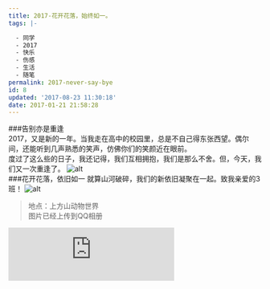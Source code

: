 ```yaml
---
title: 2017-花开花落，始终如一。
tags: |-

  - 同学
  - 2017
  - 快乐
  - 伤感
  - 生活
  - 随笔
permalink: 2017-never-say-bye
id: 8
updated: '2017-08-23 11:30:18'
date: 2017-01-21 21:58:28
---
```


###告别亦是重逢  
2017，又是新的一年。当我走在高中的校园里，总是不自己得东张西望。偶尔间，还能听到几声熟悉的笑声，仿佛你们的笑颜近在眼前。  
度过了这么些的日子，我还记得，我们互相拥抱，我们是那么不舍。但，今天，我们又一次重逢了。
![alt](https://img.a632079.me/uploads/2017/01/IMG20170120100004.jpg)  
###花开花落，依旧如一
就算山河破碎，我们的新依旧凝聚在一起。致我亲爱的3班！
![alt](https://img.a632079.me/uploads/2017/01/P70120_122651.jpg)
>地点：上方山动物世界  
>图片已经上传到QQ相册
<iframe frameborder="no" border="0" marginwidth="0" marginheight="0" width="330" height="106" src="https://cdn.a632079.me/163cplayer.html?playlist=27804336&autoplay=true"></iframe>
